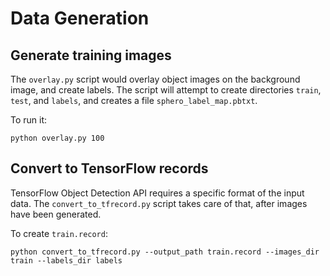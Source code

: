 # Data Generation

## Generate training images

The `overlay.py` script would overlay object images on the background image, and create labels.  The script will attempt to create directories `train`, `test`, and `labels`, and creates a file `sphero_label_map.pbtxt`.

To run it:

```
python overlay.py 100
```


## Convert to TensorFlow records

TensorFlow Object Detection API requires a specific format of the input data.  The `convert_to_tfrecord.py` script takes care of that, after images have been generated.

To create `train.record`:

```
python convert_to_tfrecord.py --output_path train.record --images_dir train --labels_dir labels
```
